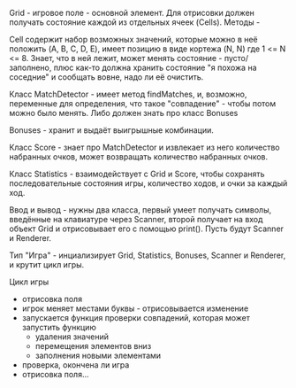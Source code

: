 Grid - игровое поле - основной элемент. Для отрисовки должен получать состояние каждой из отдельных ячеек (Cells). Методы - 

Cell содержит набор возможных значений, которые можно в неё положить (A, B, C, D, E), имеет позицию в виде кортежа (N, N) где 1 <= N <= 8.
Знает, что в ней лежит, может менять состояние - пусто/заполнено, плюс как-то должна хранить состояние "я похожа на соседние" и сообщать вовне, надо ли её очистить.

Класс MatchDetector - имеет метод findMatches, и, возможно, переменные для определения, что такое "совпадение" - чтобы потом можно было менять. Либо должен знать про класс Bonuses

Bonuses - хранит и выдаёт выигрышные комбинации.

Класс Score - знает про MatchDetector и извлекает из него количество набранных очков, может возвращать количество набранных очков.

Класс Statistics - взаимодействует с Grid и Score, чтобы сохранять последовательные состояния игры, количество ходов, и очки за каждый ход.

Ввод и вывод - нужны два класса, первый умеет получать символы, введённые на клавиатуре через Scanner, второй получает на вход объект Grid и отрисовывает его с помощью print(). Пусть будут Scanner и Renderer.

Тип "Игра" - инциализирует Grid, Statistics, Bonuses, Scanner и Renderer, и крутит цикл игры.


Цикл игры
- отрисовка поля
- игрок меняет местами буквы - отрисовывается изменение
- запускается функция проверки совпадений, которая может запустить функцию
  - удаления значений
  - перемещения элементов вниз
  - заполнения новыми элементами
- проверка, окончена ли игра
- отрисовка поля...
